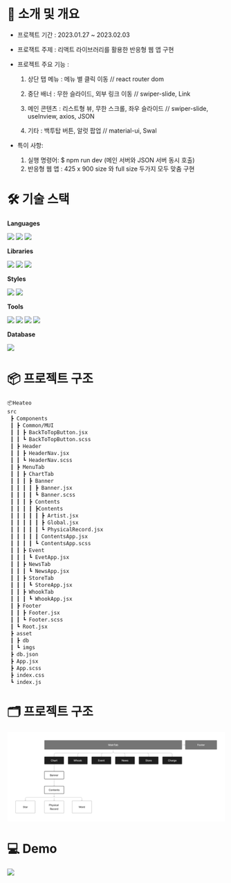 # :wave: 소개 및 개요

- 프로젝트 기간 : 2023.01.27 ~ 2023.02.03

- 프로잭트 주제 : 리액트 라이브러리를 활용한 반응형 웹 앱 구현

- 프로젝트 주요 기능 :

  1.  상단 탭 메뉴 : 메뉴 별 클릭 이동 // react router dom

  2.  중단 배너 : 무한 슬라이드, 외부 링크 이동 // swiper-slide, Link

  3.  메인 콘텐츠 : 리스트형 뷰, 무한 스크롤, 좌우 슬라이드 // swiper-slide, useInview, axios, JSON

  4.  기타 : 백투탑 버튼, 알럿 팝업 // material-ui, Swal

* 특이 사항:

  1. 실행 명령어: $ npm run dev (메인 서버와 JSON 서버 동시 호출)
  2. 반응형 웹 앱 : 425 x 900 size 와 full size 두가지 모두 맞춤 구현

# :hammer_and_wrench: 기술 스택

**Languages**

<img src="https://img.shields.io/badge/HTML5-E34F26?style=flat&logo=HTML5&logoColor=white"/> <img src="https://img.shields.io/badge/CSS3-1572B6?style=flat&logo=CSS3&logoColor=white"/> <img src="https://img.shields.io/badge/JavaScript-F7DF1E?style=flat&logo=JavaScript&logoColor=white"/>

**Libraries**

<img src="https://img.shields.io/badge/React-61DAFB?style=flat&logo=React&logoColor=white"/> <img src="https://img.shields.io/badge/React%20Router-CA4245?style=flat&logo=React%20Router&logoColor=white"/> <img src="https://img.shields.io/badge/React%20Hook%20Form-EC5990?style=flat&logo=React%20Hook%20Form&logoColor=white"/>

**Styles**

<img src="https://img.shields.io/badge/Sass-CC6699?style=flat&logo=Sass&logoColor=white"/> <img src="https://img.shields.io/badge/MUI-007FFF?style=flat&logo=MUI&logoColor=white"/>

**Tools**

<img src="https://img.shields.io/badge/Figma-F24E1E?style=flat&logo=Figma&logoColor=white"/> <img src="https://img.shields.io/badge/Notion-000000?style=flat&logo=Notion&logoColor=white"/> <img src="https://img.shields.io/badge/Visual%20Studio%20Code-007ACC?style=flat&logo=Visual%20Studio%20Code&logoColor=white"/> <img src="https://img.shields.io/badge/GitHub-181717?style=flat&logo=GitHub&logoColor=white"/>

**Database**

<img src="https://img.shields.io/badge/JSON-000000?style=flat-square&logo=json&logoColor=white"/>

# :package: 프로젝트 구조

```
📦Heateo
src
 ┣ Components
 ┃ ┣ Common/MUI
 ┃ ┃ ┣ BackToTopButton.jsx
 ┃ ┃ ┗ BackToTopButton.scss
 ┃ ┣ Header
 ┃ ┃ ┣ HeaderNav.jsx
 ┃ ┃ ┗ HeaderNav.scss
 ┃ ┣ MenuTab
 ┃ ┃ ┣ ChartTab
 ┃ ┃ ┃ ┣ Banner
 ┃ ┃ ┃ ┃ ┣ Banner.jsx
 ┃ ┃ ┃ ┃ ┗ Banner.scss
 ┃ ┃ ┃ ┣ Contents
 ┃ ┃ ┃ ┃ ┣Contents
 ┃ ┃ ┃ ┃ ┃ ┣ Artist.jsx
 ┃ ┃ ┃ ┃ ┃ ┣ Global.jsx
 ┃ ┃ ┃ ┃ ┃ ┗ PhysicalRecord.jsx
 ┃ ┃ ┃ ┃ ┃ ContentsApp.jsx
 ┃ ┃ ┃ ┃ ┗ ContentsApp.scss
 ┃ ┃ ┣ Event
 ┃ ┃ ┃ ┗ EvetApp.jsx
 ┃ ┃ ┣ NewsTab
 ┃ ┃ ┃ ┗ NewsApp.jsx
 ┃ ┃ ┣ StoreTab
 ┃ ┃ ┃ ┗ StoreApp.jsx
 ┃ ┃ ┣ WhookTab
 ┃ ┃ ┃ ┗ WhookApp.jsx
 ┃ ┣ Footer
 ┃ ┃ ┣ Footer.jsx
 ┃ ┃ ┗ Footer.scss
 ┃ ┗ Root.jsx
 ┣ asset
 ┃ ┣ db
 ┃ ┗ imgs
 ┣ db.json
 ┣ App.jsx
 ┣ App.scss
 ┣ index.css
 ┗ index.js
```

# :card_index_dividers: 프로젝트 구조

<img src="https://github.com/KrTeddyKim/HanteoGlobal/blob/main/public/ProjectStructure.png" width=800 />

# :computer: Demo

<img src="https://user-images.githubusercontent.com/119502221/216502594-1c6c0dec-31bf-423c-859a-a9effb136a6f.gif" width=800 />
